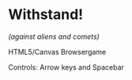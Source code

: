 
# Withstand!
*(against aliens and comets)*

HTML5/Canvas Browsergame

Controls: Arrow keys and Spacebar

